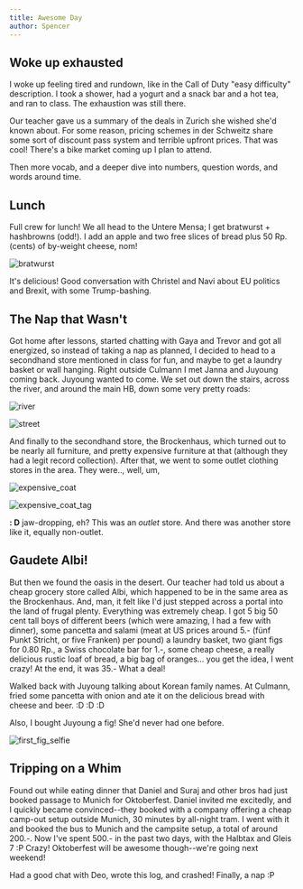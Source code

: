 ```yaml
---
title: Awesome Day
author: Spencer
---
```


## Woke up exhausted

I woke up feeling tired and rundown, like in the Call of Duty "easy difficulty" description. I took a shower, had a yogurt and a snack bar and a hot tea, and ran to class. The exhaustion was still there.

Our teacher gave us a summary of the deals in Zurich she wished she'd known about. For some reason, pricing schemes in der Schweitz share  some sort of discount pass system and terrible upfront prices. That was cool! There's a bike market coming up I plan to attend.

Then more vocab, and a deeper dive into numbers, question words, and words around time.

##  Lunch

Full crew for lunch! We all head to the Untere Mensa; I get bratwurst + hashbrowns (odd!). I add an apple and two free slices of bread plus 50 Rp. (cents) of by-weight cheese, nom!

![bratwurst](../images/bratwurst.jpg)

It's delicious! Good conversation with Christel and Navi about EU politics and Brexit, with some Trump-bashing.

## The Nap that Wasn't

Got home after lessons, started chatting with Gaya and Trevor and got all energized, so instead of taking a nap as planned, I decided to head to a secondhand store mentioned in class for fun, and maybe to get a laundry basket or wall hanging. Right outside Culmann I met Janna and Juyoung coming back. Juyoung wanted to come. We set out down the stairs, across the river, and around the main HB, down some very pretty roads:

![river](../images/river.jpg)

![street](../images/street.jpg)

And finally to the secondhand store, the Brockenhaus, which turned out to be nearly all furniture, and pretty expensive furniture at that (although they had a legit record collection). After that, we went to some outlet clothing stores in the area. They were.., well, um,

![expensive_coat](../images/expensive_coat.jpg)

![expensive_coat_tag](../images/expensive_coat_tag.jpg)

**:                  D** jaw-dropping, eh? This was an *outlet* store. And there was another store like it, equally non-outlet.

## Gaudete Albi!

But then we found the oasis in the desert. Our teacher had told us about a cheap grocery store called Albi, which happened to be in the same area as the Brockenhaus. And, man, it felt like I'd just stepped across a portal into the land of frugal plenty. Everything was extremely cheap. I got 5 big 50 cent tall boys of different beers (which were amazing, I had a few with dinner), some pancetta and salami (meat at US prices around 5.- (fünf Punkt Stricht, or five Franken) per pound) a laundry basket, two giant figs for 0.80 Rp., a Swiss chocolate bar for 1.-, some cheap cheese, a really delicious rustic loaf of bread, a big bag of oranges... you get the idea, I went crazy! At the end, it was 35.- What a deal!

Walked back with Juyoung talking about Korean family names. At Culmann, fried some pancetta with onion and ate it on the delicious bread with cheese and beer. :D :D :D

Also, I bought Juyoung a fig! She'd never had one before.

![first_fig_selfie](../images/first_fig_selfie.jpg)

## Tripping on a Whim

Found out while eating dinner that Daniel and Suraj and other bros had just booked passage to Munich for Oktoberfest. Daniel invited me excitedly, and I quickly became convinced--they booked with a company offering a cheap camp-out setup outside Munich, 30 minutes by all-night tram. I went with it and booked the bus to Munich and the campsite setup, a total of around 200.-. Now I've spent 500.- in the past two days, with the Halbtax and Gleis 7 :P Crazy! Oktoberfest will be awesome though--we're going next weekend!

Had a good chat with Deo, wrote this log, and crashed! Finally, a nap :P









